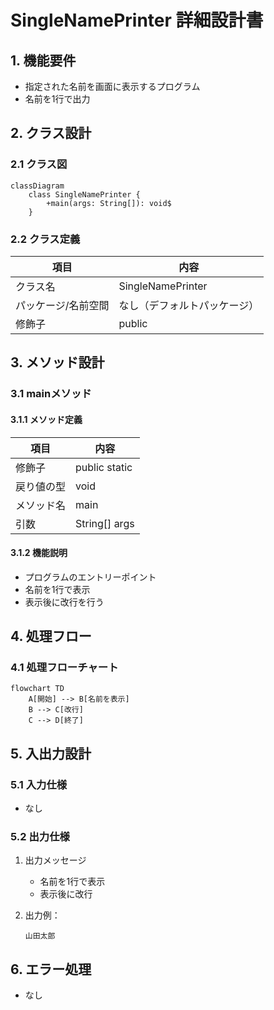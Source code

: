 # SingleNamePrinter 詳細設計書

## 1. 機能要件

- 指定された名前を画面に表示するプログラム
- 名前を1行で出力

## 2. クラス設計

### 2.1 クラス図

```mermaid
classDiagram
    class SingleNamePrinter {
        +main(args: String[]): void$
    }
```

### 2.2 クラス定義

| 項目 | 内容 |
|------|------|
| クラス名 | SingleNamePrinter |
| パッケージ/名前空間 | なし（デフォルトパッケージ） |
| 修飾子 | public |

## 3. メソッド設計

### 3.1 mainメソッド

#### 3.1.1 メソッド定義

| 項目 | 内容 |
|------|------|
| 修飾子 | public static |
| 戻り値の型 | void |
| メソッド名 | main |
| 引数 | String[] args |

#### 3.1.2 機能説明

- プログラムのエントリーポイント
- 名前を1行で表示
- 表示後に改行を行う

## 4. 処理フロー

### 4.1 処理フローチャート

```mermaid
flowchart TD
    A[開始] --> B[名前を表示]
    B --> C[改行]
    C --> D[終了]
```

## 5. 入出力設計

### 5.1 入力仕様

- なし

### 5.2 出力仕様

1. 出力メッセージ
   - 名前を1行で表示
   - 表示後に改行

1. 出力例：

   ```text
   山田太郎
   ```

## 6. エラー処理

- なし
